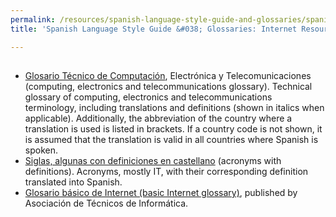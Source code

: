```yaml
---
permalink: /resources/spanish-language-style-guide-and-glossaries/spanish-language-style-guide-glossaries-internet-resources/
title: 'Spanish Language Style Guide &#038; Glossaries: Internet Resources'

---
```


## 

  - [Glosario Técnico de Computación](http://www.certifiedchinesetranslation.com/Spanish/glosario.html), Electrónica y Telecomunicaciones (computing, electronics and telecommunications glossary). Technical glossary of computing, electronics and telecommunications terminology, including translations and definitions (shown in italics when applicable). Additionally, the abbreviation of the country where a translation is used is listed in brackets. If a country code is not shown, it is assumed that the translation is valid in all countries where Spanish is spoken.
  - [Siglas, algunas con definiciones en castellano](http://www.certified-translation.org/Spanish/siglas.html) (acronyms with definitions). Acronyms, mostly IT, with their corresponding definition translated into Spanish.
  - [Glosario básico de Internet (basic Internet glossary)](http://www.ati.es/novatica/glointv2.html), published by Asociación de Técnicos de Informática.